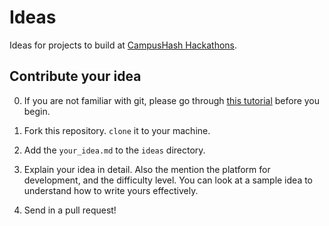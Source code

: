 Ideas
=====

Ideas for projects to build at [CampusHash Hackathons](http://campushash.com/internhacks).

## Contribute your idea ##

0. If you are not familiar with git, please go through [this tutorial](http://try.github.io/) before you begin.

1. Fork this repository. ``clone`` it to your machine.

2. Add the ``your_idea.md`` to the ``ideas`` directory.

3. Explain your idea in detail. Also the mention the platform for development, and the difficulty level. You can look at a sample idea to understand how to write yours effectively.

4. Send in a pull request!